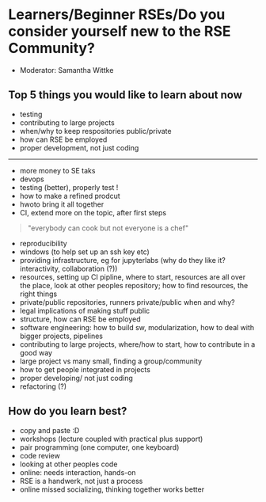 # Learners/Beginner RSEs/Do you consider yourself new to the RSE Community?
-  Moderator: Samantha Wittke

## Top 5 things you would like to learn about now

- testing
- contributing to large projects
- when/why to keep respositories public/private
- how can RSE be employed
- proper development, not just coding

---


- more money to SE taks
- devops
- testing (better), properly test !
- how to make a refined prodcut
- hwoto bring it all together
- CI, extend more on the topic, after first steps
> "everybody can cook but not everyone is a chef"
- reproducibility
- windows  (to help set up an ssh key etc)
- providing infrastructure, eg for jupyterlabs (why do they like it? interactivity, collaboration (?))
- resources, setting up CI pipline, where to start, resources are all over the place, look at other peoples repository; how to find resources, the right things
- private/public repositories, runners private/public when and why?
- legal implications of making stuff public
- structure, how can RSE be employed 
- software engineering: how to build sw, modularization, how to deal with bigger projects, pipelines
- contributing to large projects, where/how to start, how to contribute in a good way
- large project vs many small, finding a group/community
- how to get people integrated in projects
- proper developing/ not just coding
- refactoring (?)


## How do you learn best?

- copy and paste :D
- workshops (lecture coupled with practical plus support)
- pair programming (one computer, one keyboard)
- code review
- looking at other peoples code
- online: needs interaction, hands-on
- RSE is a handwerk, not just a process
- online missed socializing, thinking together works better
